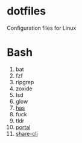 # dotfiles
Configuration files for Linux

# Bash

1. bat
2. fzf
3. ripgrep
4. zoxide
5. lsd
6. glow
7. [has](https://raw.githubusercontent.com/kdabir/has/master/has)
8. fuck
9. tldr
10. [portal](https://github.com/SpatiumPortae/portal)
11. [share-cli](https://github.com/marionebl/share-cli)
